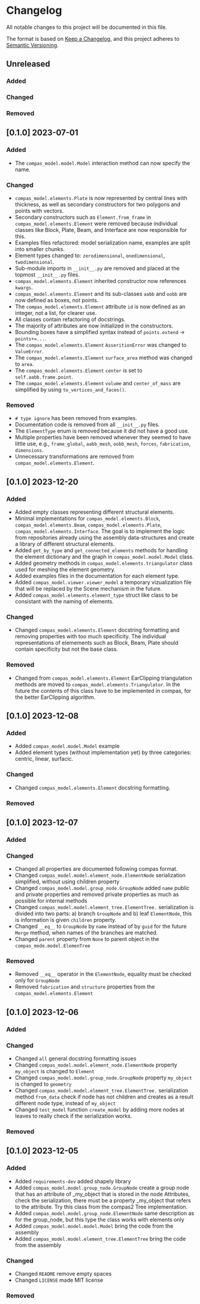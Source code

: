 # Changelog

All notable changes to this project will be documented in this file.

The format is based on [Keep a Changelog](https://keepachangelog.com/en/1.0.0/),
and this project adheres to [Semantic Versioning](https://semver.org/spec/v2.0.0.html).

## Unreleased

### Added

### Changed

### Removed

## [0.1.0] 2023-07-01

### Added
* The `compas_model.model.Model` interaction method can now specify the name.

### Changed
* `compas_model.elements.Plate` is now represented by central lines with thickness, as well as secondary constructors for two polygons and points with vectors.
* Secondary constructors such as `Element.from_frame` in `compas_model.elements.Element` were removed because individual classes like Block, Plate, Beam, and Interface are now responsible for this.
* Examples files refactored: model serialization name, examples are split into smaller chunks.
* Element types changed to: `zerodimensional`, `onedimensional`, `twodimensional`.
* Sub-module imports in `__init__.py` are removed and placed at the topmost `__init__.py` files.
* `compas_model.elements.Element` inherited constructor now references `kwargs`.
* `compas_model.elements.Element` and its sub-classes `aabb` and `oobb` are now defined as boxes, not points.
* The `compas_model.elements.Element` attribute `id` is now defined as an integer, not a list, for clearer use.
* All classes contain refactoring of docstrings.
* The majority of attributes are now initialized in the constructors.
* Bounding boxes have a simplified syntax instead of `points.extend` -> `points+=...`.
* The `compas_model.elements.Element` `AsseritionError` was changed to `ValueError`.
* The `compas_model.elements.Element` `surface_area` method was changed to `area`.
* The `compas_model.elements.Element` `center` is set to `self.aabb.frame.point`.
* The `compas_model.elements.Element` `volume` and `center_of_mass` are simplified by using `to_vertices_and_faces()`.

### Removed
* `# type ignore` has been removed from examples.
* Documentation code is removed from all `__init__.py` files.
* The `ElementType` enum is removed because it did not have a good use.
* Multiple properties have been removed whenever they seemed to have little use, e.g., `frame_global`, `aabb_mesh`, `oobb_mesh`, `forces`, `fabrication`, `dimensions`.
* Unnecessary transformations are removed from `compas_model.elements.Element`.


## [0.1.0] 2023-12-20

### Added
* Added empty classes representing different structural elements.
* Minimal implementations for `compas_model.elements.Block`, `compas_model.elements.Beam`, `compas_model.elements.Plate`, `compas_model.elements.Interface`. The goal is to implement the logic from repositories already using the assembly data-structures and create a library of different structural elements.
* Added `get_by_type` and `get_connected_elements` methods for handling the element dictionary and the graph in `compas_model.model.Model` class.
* Added geometry methods in `compas_model.elements.triangulator` class used for meshing the element geometry.
* Added examples files in the documentation for each element type.
* Added `compas_model.viewer.viewer_model` a temporary vizualization file that will be replaced by the Scene mechanism in the future.
* Added `compas_model.elements.element_type` struct like class to be consistant with the naming of elements.

### Changed
* Changed `compas_model.elements.Element` docstring formatting and removing properties with too much specificity. The individual representations of elemements such as Block, Beam, Plate should contain specificity but not the base class.

### Removed
* Changed from `compas_model.elements.Element` EarClipping triangulation methods are moved to `compas_model.elements.Triangulator`. In the future the contents of this class have to be implemented in compas, for the better EarClipping algorithm.

## [0.1.0] 2023-12-08

### Added
* Added `compas_model.model.Model` example
* Added element types (without implementation yet) by three categories: centric, linear, surfacic.

### Changed
* Changed `compas_model.elements.Element` docstring formatting.

### Removed

## [0.1.0] 2023-12-07

### Added

### Changed
* Changed all properties are documented following compas format.
* Changed `compas_model.model.element_node.ElementNode` serialization simplified, without using children property
* Changed `compas_model.model.group_node.GroupNode` added `name` public and private properties and removed private properties as much as possible for internal methods
* Changed `compas_model.model.element_tree.ElementTree.` serialization is divided into two parts: a) branch `GroupNode` and b) leaf `ElementNode`, this is information is given `children` property.
* Changed `__eq__` to `GroupNode` by `name` instead of by `guid` for the future `Merge` method, when names of the branches are matched.
* Changed `parent` property from `None` to parent object in the `compas_mode.model.ElemenTree`

### Removed
* Removed `__eq__` operator in the `ElementNode`, equality must be checked only for `GroupNode`
* Removed `fabrication` and `structure` properties from the `compas_model.elements.Element`

## [0.1.0] 2023-12-06

### Added

### Changed
* Changed `all` general docstring formatting issues
* Changed `compas_model.model.element_node.ElementNode` property `my_object` is changed to `Element`
* Changed `compas_model.model.group_node.GroupNode` property `my_object` is changed to `geometry`
* Changed `compas_model.model.element_tree.ElementTree.` serialization method `from_data` check if node has not children and creates as a result different node type, instead of `my_object`
* Changed `test_model` function `create_model` by adding more nodes at leaves to really check if the serialization works.

### Removed

## [0.1.0] 2023-12-05

### Added

* Added `requirements-dev` added shapely library
* Added `compas_model.model.group_node.GroupNode` create a group node that has an attribute of _my_object that is stored in the node Attributes, check the serialization, there must be a property _my_object that refers to the attribute. Try this class from the compas2 Tree implementation.
* Added `compas_model.model.group_node.ElementNode` same description as for the group_node, but this type the class works with elements only
* Added `compas_model.model.model.Model` bring the code from the assembly
* Added `compas_model.model.element_tree.ElementTree` bring the code from the assembly

### Changed
* Changed `README` remove empty spaces
* Changed `LICENSE` made MIT license

### Removed
